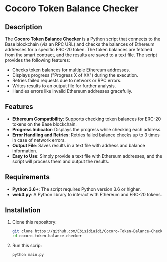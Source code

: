 # Cocoro Token Balance Checker

## Description
The **Cocoro Token Balance Checker** is a Python script that connects to the Base blockchain (via an RPC URL) and checks the balances of Ethereum addresses for a specific ERC-20 token. The token balances are fetched from the smart contract, and the results are saved to a text file. The script provides the following features:
- Checks token balances for multiple Ethereum addresses.
- Displays progress ("Progress X of XX") during the execution.
- Retries failed requests due to network or RPC errors.
- Writes results to an output file for further analysis.
- Handles errors like invalid Ethereum addresses gracefully.

## Features
- **Ethereum Compatibility**: Supports checking token balances for ERC-20 tokens on the Base blockchain.
- **Progress Indicator**: Displays the progress while checking each address.
- **Error Handling and Retries**: Retries failed balance checks up to 3 times in case of network errors.
- **Output File**: Saves results in a text file with address and balance information.
- **Easy to Use**: Simply provide a text file with Ethereum addresses, and the script will process them and output the results.

## Requirements
- **Python 3.6+**: The script requires Python version 3.6 or higher.
- **web3.py**: A Python library to interact with Ethereum and ERC-20 tokens.

## Installation

1. Clone this repository:
   ```bash
   git clone https://github.com/Ebisidiaidi/Cocoro-Token-Balance-Checker.git
   cd cocoro-token-balance-checker
   
1. Run this scrip:
   ```bash
   python main.py

